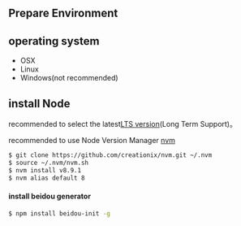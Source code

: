 Prepare Environment
---

## operating system

* OSX
* Linux
* Windows(not recommended)

## install Node

recommended to select the latest[LTS version](https://nodejs.org/en/)(Long Term Support)。

recommended to use Node Version Manager [nvm](https://github.com/creationix/nvm)

```bash
$ git clone https://github.com/creationix/nvm.git ~/.nvm
$ source ~/.nvm/nvm.sh
$ nvm install v8.9.1
$ nvm alias default 8
```

#### install beidou generator 

```bash  
$ npm install beidou-init -g
```  

